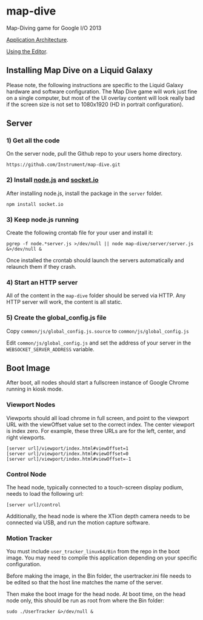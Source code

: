 map-dive
========

Map-Diving game for Google I/O 2013

[Application Architecture](https://github.com/Instrument/map-dive/blob/master/docs/architecture.md "Architecture"). 

[Using the Editor](https://github.com/Instrument/map-dive/blob/master/docs/editor.md "Dive Editor"). 


Installing Map Dive on a Liquid Galaxy
--------------------------------------

Please note, the following instructions are specific to the Liquid Galaxy hardware and software configuration.  The Map Dive game will work just fine on a single computer, but most of the UI overlay content will look really bad if the screen size is not set to 1080x1920 (HD in portrait configuration).  


Server
------

### 1) Get all the code

On the server node, pull the Github repo to your users home directory.

`https://github.com/Instrument/map-dive.git `


### 2) Install [node.js](http://nodejs.org/ "node.js") and [socket.io](http://socket.io// "socket.io")

After installing node.js, install the  package in the `server` folder.

	npm install socket.io


### 3) Keep node.js running

Create the following crontab file for your user and install it:

`pgrep -f node.*server.js >/dev/null || node map-dive/server/server.js &>/dev/null &`

Once installed the crontab should launch the servers automatically and relaunch them if they crash.


### 4) Start an HTTP server

All of the content in the `map-dive` folder should be served via HTTP.  Any HTTP server will work, the content is all static.


### 5) Create the global_config.js file

Copy `common/js/global_config.js.source` to `common/js/global_config.js`

Edit `common/js/global_config.js` and set the address of your server in the `WEBSOCKET_SERVER_ADDRESS` variable.


Boot Image
----------

After boot, all nodes should start a fullscreen instance of Google Chrome running in kiosk mode.


### Viewport Nodes

Viewports should all load chrome in full screen, and point to the viewport URL with the viewOffset value set to the correct index.  The center viewport is index zero.  For example, these three URLs are for the left, center, and right viewports.

	[server url]/viewport/index.html#viewOffset=1
	[server url]/viewport/index.html#viewOffset=0
	[server url]/viewport/index.html#viewOffset=-1


### Control Node

The head node, typically connected to a touch-screen display podium, needs to load the following url: 

	[server url]/control


Additionally, the head node is where the XTion depth camera needs to be connected via USB, and run the motion capture software.


### Motion Tracker

You must include `user_tracker_linux64/Bin` from the repo in the boot image.  You may need to compile this application depending on your specific configuration.

Before making the image, in the Bin folder, the usertracker.ini file needs to be edited so that the host line matches the name of the server.

Then make the boot image for the head node. At boot time, on the head node only, this should be run as root from where the Bin folder:

`sudo ./UserTracker &>/dev/null &`
